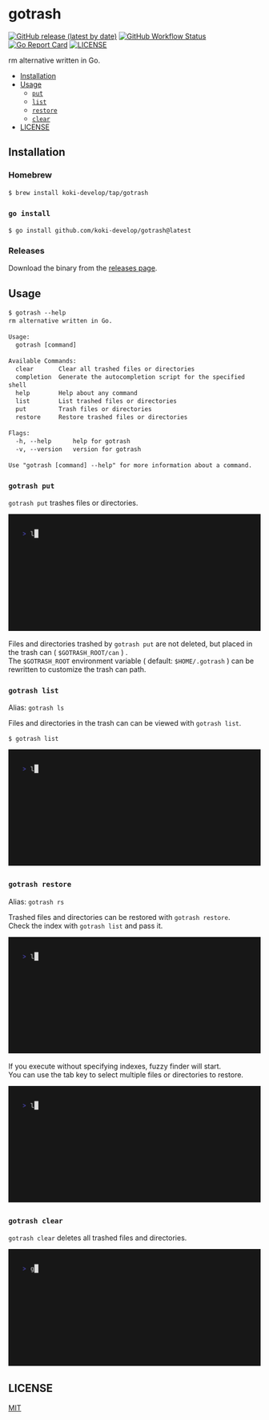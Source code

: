 # gotrash

[![GitHub release (latest by date)](https://img.shields.io/github/v/release/koki-develop/gotrash)](https://github.com/koki-develop/gotrash/releases/latest)
[![GitHub Workflow Status](https://img.shields.io/github/actions/workflow/status/koki-develop/gotrash/ci.yml?logo=github)](https://github.com/koki-develop/gotrash/actions/workflows/ci.yml)
[![Go Report Card](https://goreportcard.com/badge/github.com/koki-develop/gotrash)](https://goreportcard.com/report/github.com/koki-develop/gotrash)
[![LICENSE](https://img.shields.io/github/license/koki-develop/gotrash)](./LICENSE)

rm alternative written in Go.

- [Installation](#installation)
- [Usage](#usage)
  - [`put`](#gotrash-put)
  - [`list`](#gotrash-list)
  - [`restore`](#gotrash-restore)
  - [`clear`](#gotrash-clear)
- [LICENSE](#license)

## Installation

### Homebrew

```console
$ brew install koki-develop/tap/gotrash
```

### `go install`

```console
$ go install github.com/koki-develop/gotrash@latest
```

### Releases

Download the binary from the [releases page](https://github.com/koki-develop/gotrash/releases/latest).

## Usage

```console
$ gotrash --help
rm alternative written in Go.

Usage:
  gotrash [command]

Available Commands:
  clear       Clear all trashed files or directories
  completion  Generate the autocompletion script for the specified shell
  help        Help about any command
  list        List trashed files or directories
  put         Trash files or directories
  restore     Restore trashed files or directories

Flags:
  -h, --help      help for gotrash
  -v, --version   version for gotrash

Use "gotrash [command] --help" for more information about a command.
```

### `gotrash put`

`gotrash put` trashes files or directories.

![](./docs/put.gif)

Files and directories trashed by `gotrash put` are not deleted, but placed in the trash can ( `$GOTRASH_ROOT/can` ) .  
The `$GOTRASH_ROOT` environment variable ( default: `$HOME/.gotrash` ) can be rewritten to customize the trash can path.

### `gotrash list`

Alias: `gotrash ls`

Files and directories in the trash can can be viewed with `gotrash list`.

```console
$ gotrash list
```

![](./docs/list.gif)

### `gotrash restore`

Alias: `gotrash rs`

Trashed files and directories can be restored with `gotrash restore`.  
Check the index with `gotrash list` and pass it.

![](./docs/restore.gif)

If you execute without specifying indexes, fuzzy finder will start.  
You can use the tab key to select multiple files or directories to restore.

![](./docs/restore-ui.gif)

### `gotrash clear`

`gotrash clear` deletes all trashed files and directories.

![](./docs/clear.gif)

## LICENSE

[MIT](./LICENSE)
